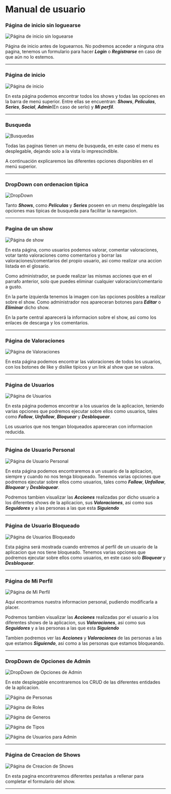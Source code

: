 # Manual de usuario

### Página de inicio sin loguearse

![Página de inicio sin loguearse](images/guia/01.Login.png)

Página de inicio antes de loguearnos. No podremos acceder a ninguna otra pagina, tenemos un formulario para hacer ***Login*** o ***Registrarse*** en caso de que aún no lo estemos.

---

### Página de inicio

![Página de inicio](images/guia/02.Index.png)

En esta página podemos encontrar todos los shows y todas las opciones en la barra de menú superior. Entre ellas se encuentran: ***Shows***, ***Peliculas***, ***Series***, ***Social***, ***Admin***(En caso de serlo) y ***Mi perfil***.

---

### Busqueda

![Busquedas](images/guia/03.Busqueda.png)

Todas las paginas tienen un menu de busqueda, en este caso el menu es desplegable, dejando solo a la vista lo imprescindible.

A continuación explicaremos las diferentes opciones disponibles en el menú superior.

---

### DropDown con ordenacion tipica

![DropDown](images/guia/04.OrdenacionTipica.png)

Tanto ***Shows***, como ***Peliculas*** y ***Series*** poseen en un menu desplegable las opciones mas tipicas de busqueda para facilitar la navegacion.

---

### Pagina de un show

![Página de show](images/guia/05.ShowView.png)

En esta página, como usuarios podemos valorar, comentar valoraciones, votar tanto valoraciones como comentarios y borrar las valoraciones/comentarios del propio usuario, asi como realizar una accion listada en el glosario.

Como administrador, se puede realizar las mismas acciones que en el parrafo anterior, solo que puedes eliminar cualquier valoracion/comentario a gusto.

En la parte izquierda tenemos la imagen con las opciones posibles a realizar sobre el show. Como administrador nos apareceran botones para ***Editar*** o ***Eliminar*** dicho show.

En la parte central aparecerá la informacion sobre el show, asi como los enlaces de descarga y los comentarios.

---

### Página de Valoraciones

![Página de Valoraciones](images/guia/06.Valoraciones.png)

En esta página podemos encontrar las valoraciones de todos los usuarios, con los botones de like y dislike tipicos y un link al show que se valora.

---

### Página de Usuarios

![Página de Usuarios](images/guia/07.Usuarios.png)

En esta página podemos encontrar a los usuarios de la aplicacion, teniendo varias opciones que podremos ejecutar sobre ellos como usuarios, tales como ***Follow***, ***Unfollow***, ***Bloquear*** y ***Desbloquear***.

Los usuarios que nos tengan bloqueados apareceran con informacion reducida.

---

### Página de Usuario Personal

![Página de Usuario Personal](images/guia/08.UsuarioView.png)

En esta página podemos encontraremos a un usuario de la aplicacion, siempre y cuando no nos tenga bloqueado. Tenemos varias opciones que podremos ejecutar sobre ellos como usuarios, tales como ***Follow***, ***Unfollow***, ***Bloquear*** y ***Desbloquear***.

Podremos tambien visualizar las ***Acciones*** realizadas por dicho usuario a los diferentes shows de la aplicacion, sus ***Valoraciones***, asi como sus ***Seguidores*** y a las personas a las que esta ***Siguiendo***

---

### Página de Usuario Bloqueado

![Página de Usuarios Bloqueado](images/guia/09.BloqueadoView.png)

Esta página será mostrada cuando entremos al perfil de un usuario de la aplicacion que nos tiene bloqueado. Tenemos varias opciones que podremos ejecutar sobre ellos como usuarios, en este caso solo ***Bloquear*** y ***Desbloquear***.

---

### Página de Mi Perfil

![Página de Mi Perfil](images/guia/10.MiPerfil.png)

Aquí encontramos nuestra informacion personal, pudiendo modificarla a placer.

Podremos tambien visualizar las ***Acciones*** realizadas por el usuario a los diferentes shows de la aplicacion, sus ***Valoraciones***, asi como sus ***Seguidores*** y a las personas a las que esta ***Siguiendo***

Tambien podremos ver las ***Acciones*** y ***Valoraciones*** de las personas a las que estamos ***Siguiendo***, asi como a las personas que estamos bloqueando.

---

### DropDown de Opciones de Admin

![DropDown de Opciones de Admin](images/guia/11.AdminOptions.png)

En este desplegable encontraremos los CRUD de las diferentes entidades de la aplicacion.

![Página de Personas](images/guia/12.Personas.png)

![Página de Roles](images/guia/13.Roles.png)

![Página de Generos](images/guia/14.Generos.png)

![Página de Tipos](images/guia/15.Tipos.png)

![Página de Usuarios para Admin](images/guia/16.UsuariosAdmin.png)

---

### Página de Creacion de Shows

![Página de Creacion de Shows](images/guia/17.CrearShows.png)

En esta pagina encontraremos diferentes pestañas a rellenar para completar el formulario del show.

---
